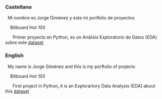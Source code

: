 ### Castellano
&nbsp;&nbsp;Mi nombre es Jorge Giménez y este mi portfolio de proyectos

&nbsp;&nbsp;&nbsp;&nbsp;Billboard Hot 100

&nbsp;&nbsp;&nbsp;&nbsp;&nbsp;&nbsp;Primer proyecto en Python, es un Análisis Exploratorio de Datos (EDA) sobre este [dataset](https://www.kaggle.com/datasets/thedevastator/billboard-hot-100-audio-features)

### English

&nbsp;&nbsp;My name is Jorge Giménez and this is my porftolio of projects

&nbsp;&nbsp;&nbsp;&nbsp;Billboard Hot 100

&nbsp;&nbsp;&nbsp;&nbsp;&nbsp;&nbsp;First project in Python, it is an Explorartory Data Analysis (EDA) about this [dataset](https://www.kaggle.com/datasets/thedevastator/billboard-hot-100-audio-features)

